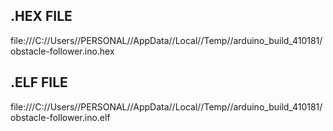## **.HEX FILE**

file:///C://Users//PERSONAL//AppData//Local//Temp//arduino_build_410181/obstacle-follower.ino.hex

## **.ELF FILE**

file:///C://Users//PERSONAL//AppData//Local//Temp//arduino_build_410181/obstacle-follower.ino.elf







